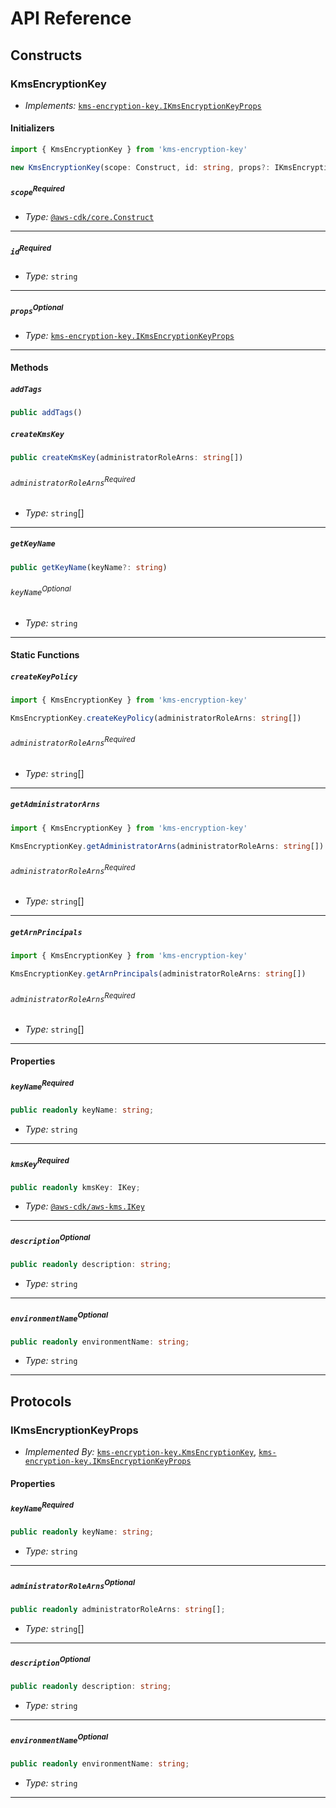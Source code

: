 # API Reference <a name="API Reference"></a>

## Constructs <a name="Constructs"></a>

### KmsEncryptionKey <a name="kms-encryption-key.KmsEncryptionKey"></a>

- *Implements:* [`kms-encryption-key.IKmsEncryptionKeyProps`](#kms-encryption-key.IKmsEncryptionKeyProps)

#### Initializers <a name="kms-encryption-key.KmsEncryptionKey.Initializer"></a>

```typescript
import { KmsEncryptionKey } from 'kms-encryption-key'

new KmsEncryptionKey(scope: Construct, id: string, props?: IKmsEncryptionKeyProps)
```

##### `scope`<sup>Required</sup> <a name="kms-encryption-key.KmsEncryptionKey.parameter.scope"></a>

- *Type:* [`@aws-cdk/core.Construct`](#@aws-cdk/core.Construct)

---

##### `id`<sup>Required</sup> <a name="kms-encryption-key.KmsEncryptionKey.parameter.id"></a>

- *Type:* `string`

---

##### `props`<sup>Optional</sup> <a name="kms-encryption-key.KmsEncryptionKey.parameter.props"></a>

- *Type:* [`kms-encryption-key.IKmsEncryptionKeyProps`](#kms-encryption-key.IKmsEncryptionKeyProps)

---

#### Methods <a name="Methods"></a>

##### `addTags` <a name="kms-encryption-key.KmsEncryptionKey.addTags"></a>

```typescript
public addTags()
```

##### `createKmsKey` <a name="kms-encryption-key.KmsEncryptionKey.createKmsKey"></a>

```typescript
public createKmsKey(administratorRoleArns: string[])
```

###### `administratorRoleArns`<sup>Required</sup> <a name="kms-encryption-key.KmsEncryptionKey.parameter.administratorRoleArns"></a>

- *Type:* `string`[]

---

##### `getKeyName` <a name="kms-encryption-key.KmsEncryptionKey.getKeyName"></a>

```typescript
public getKeyName(keyName?: string)
```

###### `keyName`<sup>Optional</sup> <a name="kms-encryption-key.KmsEncryptionKey.parameter.keyName"></a>

- *Type:* `string`

---

#### Static Functions <a name="Static Functions"></a>

##### `createKeyPolicy` <a name="kms-encryption-key.KmsEncryptionKey.createKeyPolicy"></a>

```typescript
import { KmsEncryptionKey } from 'kms-encryption-key'

KmsEncryptionKey.createKeyPolicy(administratorRoleArns: string[])
```

###### `administratorRoleArns`<sup>Required</sup> <a name="kms-encryption-key.KmsEncryptionKey.parameter.administratorRoleArns"></a>

- *Type:* `string`[]

---

##### `getAdministratorArns` <a name="kms-encryption-key.KmsEncryptionKey.getAdministratorArns"></a>

```typescript
import { KmsEncryptionKey } from 'kms-encryption-key'

KmsEncryptionKey.getAdministratorArns(administratorRoleArns: string[])
```

###### `administratorRoleArns`<sup>Required</sup> <a name="kms-encryption-key.KmsEncryptionKey.parameter.administratorRoleArns"></a>

- *Type:* `string`[]

---

##### `getArnPrincipals` <a name="kms-encryption-key.KmsEncryptionKey.getArnPrincipals"></a>

```typescript
import { KmsEncryptionKey } from 'kms-encryption-key'

KmsEncryptionKey.getArnPrincipals(administratorRoleArns: string[])
```

###### `administratorRoleArns`<sup>Required</sup> <a name="kms-encryption-key.KmsEncryptionKey.parameter.administratorRoleArns"></a>

- *Type:* `string`[]

---

#### Properties <a name="Properties"></a>

##### `keyName`<sup>Required</sup> <a name="kms-encryption-key.KmsEncryptionKey.property.keyName"></a>

```typescript
public readonly keyName: string;
```

- *Type:* `string`

---

##### `kmsKey`<sup>Required</sup> <a name="kms-encryption-key.KmsEncryptionKey.property.kmsKey"></a>

```typescript
public readonly kmsKey: IKey;
```

- *Type:* [`@aws-cdk/aws-kms.IKey`](#@aws-cdk/aws-kms.IKey)

---

##### `description`<sup>Optional</sup> <a name="kms-encryption-key.KmsEncryptionKey.property.description"></a>

```typescript
public readonly description: string;
```

- *Type:* `string`

---

##### `environmentName`<sup>Optional</sup> <a name="kms-encryption-key.KmsEncryptionKey.property.environmentName"></a>

```typescript
public readonly environmentName: string;
```

- *Type:* `string`

---




## Protocols <a name="Protocols"></a>

### IKmsEncryptionKeyProps <a name="kms-encryption-key.IKmsEncryptionKeyProps"></a>

- *Implemented By:* [`kms-encryption-key.KmsEncryptionKey`](#kms-encryption-key.KmsEncryptionKey), [`kms-encryption-key.IKmsEncryptionKeyProps`](#kms-encryption-key.IKmsEncryptionKeyProps)


#### Properties <a name="Properties"></a>

##### `keyName`<sup>Required</sup> <a name="kms-encryption-key.IKmsEncryptionKeyProps.property.keyName"></a>

```typescript
public readonly keyName: string;
```

- *Type:* `string`

---

##### `administratorRoleArns`<sup>Optional</sup> <a name="kms-encryption-key.IKmsEncryptionKeyProps.property.administratorRoleArns"></a>

```typescript
public readonly administratorRoleArns: string[];
```

- *Type:* `string`[]

---

##### `description`<sup>Optional</sup> <a name="kms-encryption-key.IKmsEncryptionKeyProps.property.description"></a>

```typescript
public readonly description: string;
```

- *Type:* `string`

---

##### `environmentName`<sup>Optional</sup> <a name="kms-encryption-key.IKmsEncryptionKeyProps.property.environmentName"></a>

```typescript
public readonly environmentName: string;
```

- *Type:* `string`

---

